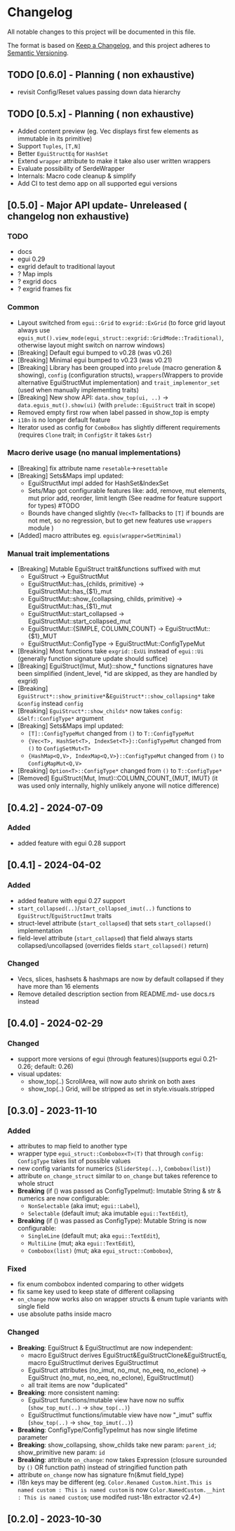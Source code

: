 # Changelog

All notable changes to this project will be documented in this file.

The format is based on [Keep a Changelog](https://keepachangelog.com/en/1.0.0/),
and this project adheres to [Semantic Versioning](https://semver.org/spec/v2.0.0.html).

## TODO [0.6.0] - Planning ( non exhaustive)

- revisit Config/Reset values passing down data hierarchy

## TODO [0.5.x] - Planning ( non exhaustive)

- Added content preview (eg. Vec displays first few elements as immutable in its primitive)
- Support `Tuples`, `[T,N]`
- Better `EguiStructEq` for `HashSet`
- Extend `wrapper` attribute to make it take also user written wrappers
- Evaluate possibility of SerdeWrapper
- Internals: Macro code cleanup & simplify
- Add CI to test demo app on all supported egui versions

## [0.5.0] - Major API update- Unreleased ( changelog non exhaustive)
### TODO

- docs
- egui 0.29
- exgrid default to traditional layout
- ? Map impls
- ? exgrid docs
- ? exgrid frames fix

### Common

- Layout switched from `egui::Grid` to `exgrid::ExGrid` (to force grid layout always use `eguis_mut().view_mode(egui_struct::exgrid::GridMode::Traditional)`, otherwise layout might switch on narrow windows)
- [Breaking] Default egui bumped to v0.28 (was v0.26)
- [Breaking] Minimal egui bumped to v0.23 (was v0.21)
- [Breaking] Library has been grouped into `prelude` (macro generation & showing), `config` (configuration structs), `wrappers`(Wrappers to provide alternative EguiStructMut implementation) and `trait_implementor_set` (used when manually implementing traits)
- [Breaking] New show API: `data.show_top(ui, ..)` -> `data.eguis_mut().show(ui)` (with `prelude::EguiStruct` trait in scope)
- Removed empty first row when label passed in show_top is empty
- `i18n` is no longer default feature
- Iterator used as config for `ComboBox` has slightly different requirements (requires `Clone` trait; in `ConfigStr` it takes `&str`)

### Macro derive usage (no manual implementations)

- [Breaking] fix attribute name `resetable`->`resettable`
- [Breaking] Sets&Maps impl updated:
  - EguiStructMut impl added for HashSet&IndexSet
  - Sets/Map got configurable features like: add, remove, mut elements, mut prior add, reorder, limit length (See readme for feature support for types)  #TODO
  - Bounds have changed slightly (`Vec<T>` fallbacks to `[T]` if bounds are not met, so no regression, but to get new features use `wrappers` module )
- [Added] macro attributes eg. `eguis(wrapper=SetMinimal)`

### Manual trait implementations

- [Breaking] Mutable EguiStruct trait&functions suffixed with mut
  - EguiStruct -> EguiStructMut
  - EguiStructMut::has_{childs, primitive} -> EguiStructMut::has_{$1}_mut
  - EguiStructMut::show_{collapsing, childs, primitive} -> EguiStructMut::has_{$1}_mut
  - EguiStructMut::start_collapsed -> EguiStructMut::start_collapsed_mut
  - EguiStructMut::{SIMPLE, COLUMN_COUNT} -> EguiStructMut::{$1}_MUT
  - EguiStructMut::ConfigType -> EguiStructMut::ConfigTypeMut
- [Breaking] Most functions take `exgrid::ExUi` instead of `egui::Ui` (generally function signature update should suffice)
- [Breaking] EguiStruct{Imut, Mut}::show_\* functions signatures have been simplified (indent_level, \*id are skipped, as they are handled by exgrid)
- [Breaking] `EguiStruct*::show_primitive*`&`EguiStruct*::show_collapsing*` take `&config` instead `config`
- [Breaking] `EguiStruct*::show_childs*` now takes `config: &Self::ConfigType*` argument
- [Breaking] Sets&Maps impl updated:
  - `[T]::ConfigTypeMut` changed from `()` to `T::ConfigTypeMut`
  - `{Vec<T>, HashSet<T>, IndexSet<T>}::ConfigTypeMut` changed from `()` to `ConfigSetMut<T>`
  - `{HashMap<Q,V>, IndexMap<Q,V>}::ConfigTypeMut` changed from `()` to `ConfigMapMut<Q,V>`
- [Breaking] `Option<T>::ConfigType*` changed from `()` to `T::ConfigType*`
- [Removed] EguiStruct{Mut, Imut}::COLUMN_COUNT_{MUT, IMUT} (it was used only internally, highly unlikely anyone will notice difference)

## [0.4.2] - 2024-07-09

### Added

- added feature with egui 0.28 support

## [0.4.1] - 2024-04-02

### Added

- added feature with egui 0.27 support
- `start_collapsed(..)`/`start_collapsed_imut(..)` functions to `EguiStruct`/`EguiStructImut` traits
- struct-level attribute (`start_collapsed`) that sets `start_collapsed()` implementation
- field-level attribute (`start_collapsed`) that field always starts collapsed/uncollapsed (overrides fields `start_collapsed()` return)

### Changed

- Vecs, slices, hashsets & hashmaps are now by default collapsed if they have more than 16 elements
- Remove detailed description section from README.md- use docs.rs instead

## [0.4.0] - 2024-02-29

### Changed

- support more versions of egui (through features)(supports egui 0.21-0.26; default: 0.26)
- visual updates:
  - show_top(..) ScrollArea, will now auto shrink on both axes
  - show_top(..) Grid, will be stripped as set in style.visuals.stripped

## [0.3.0] - 2023-11-10

### Added

- attributes to map field to another type
- wrapper type `egui_struct::Combobox<T>(T)` that through `config: ConfigType` takes list of possible values
- new config variants for numerics (`SliderStep(..)`, `Combobox(list)`)
- attribute `on_change_struct` similar to `on_change` but takes reference to whole struct
- **Breaking** (if () was passed as ConfigTypeImut): Imutable String & str & numerics are now configurable:
  - `NonSelectable` (aka imut; `egui::Label`),
  - `Selectable` (default imut; aka imutable `egui::TextEdit`),
- **Breaking** (if () was passed as ConfigType): Mutable String is now configurable:
  - `SingleLine` (default mut; aka `egui::TextEdit`),
  - `MultiLine` (mut; aka `egui::TextEdit`),
  - `Combobox(list)` (mut; aka `egui_struct::Combobox`),

### Fixed

- fix enum combobox indented comparing to other widgets
- fix same key used to keep state of different collapsing
- `on_change` now works also on wrapper structs & enum tuple variants with single field
- use absolute paths inside macro

### Changed

- **Breaking**: EguiStruct & EguiStructImut are now independent:
  - macro EguiStruct derives EguiStruct&EguiStructClone&EguiStructEq, macro EguiStructImut derives EguiStructImut
  - EguiStruct attributes (no_imut, no_mut, no_eeq, no_eclone) -> EguiStruct (no_mut, no_eeq, no_eclone), EguiStructImut()
  - all trait items are now "duplicated"
- **Breaking**: more consistent naming:
  - EguiStruct functions/mutable view have now no suffix (`show_top_mut(..)` -> `show_top(..)`)
  - EguiStructImut functions/imutable view have now "_imut" suffix (`show_top(..)` -> `show_top_imut(..)`)
- **Breaking**: ConfigType/ConfigTypeImut has now single lifetime parameter
- **Breaking**: show_collapsing, show_childs take new param: `parent_id`; show_primitive new param: `id`
- **Breaking**: attribute `on_change`: now takes Expression (closure surounded by `()` OR function path) instead of stringified function path
- attribute `on_change` now has signature fn(&mut field_type)
- i18n keys may be different (eg. `Color.Renamed Custom.hint.This is named custom : This is named custom` is now `Color.NamedCustom.__hint : This is named custom`; use modifed rust-18n extractor v2.4+)

## [0.2.0] - 2023-10-30
